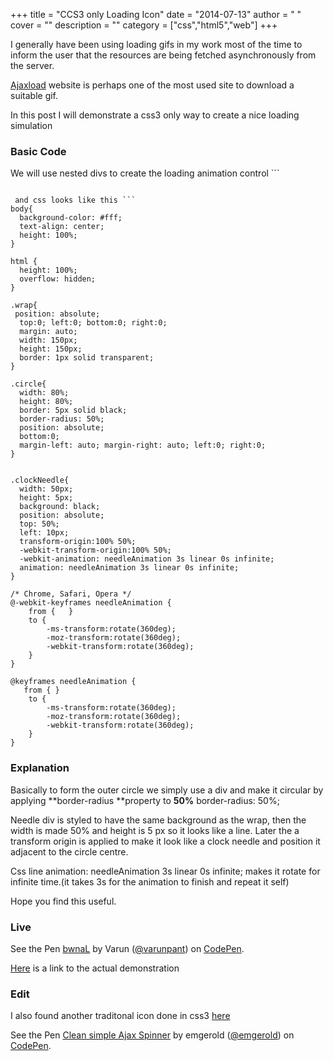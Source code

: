 
+++
title = "CCS3 only Loading Icon"
date = "2014-07-13"
author = " "
cover = ""
description = ""
category = ["css","html5","web"]
+++

I generally have been using loading gifs in my work most of the time to inform the user that the resources are being fetched asynchronously from the server.

  [Ajaxload](http://www.ajaxload.info/) website is perhaps one of the most used site to download a suitable gif.

 In this post I will demonstrate a css3 only way to create a nice loading simulation 

 ### Basic Code

 We will use nested divs to create the loading animation control ```
<div class="wrap">
   <div class='circle'>
      <div class="clockNeedle"></div>
    </div>
</div>

```
   
 and css looks like this ```
body{
  background-color: #fff;
  text-align: center;
  height: 100%;
}

html {
  height: 100%;
  overflow: hidden;
}

.wrap{
 position: absolute;
  top:0; left:0; bottom:0; right:0;
  margin: auto;
  width: 150px;
  height: 150px;
  border: 1px solid transparent;
}

.circle{
  width: 80%;
  height: 80%;
  border: 5px solid black;
  border-radius: 50%;
  position: absolute;
  bottom:0;
  margin-left: auto; margin-right: auto; left:0; right:0;
}


.clockNeedle{
  width: 50px;
  height: 5px;
  background: black;
  position: absolute;
  top: 50%;
  left: 10px;
  transform-origin:100% 50%;
  -webkit-transform-origin:100% 50%;
  -webkit-animation: needleAnimation 3s linear 0s infinite;
  animation: needleAnimation 3s linear 0s infinite;
}

/* Chrome, Safari, Opera */
@-webkit-keyframes needleAnimation {
    from {   }
    to {
    	-ms-transform:rotate(360deg);
    	-moz-transform:rotate(360deg);
    	-webkit-transform:rotate(360deg);
	}
}

@keyframes needleAnimation {
   from { }
    to {
    	-ms-transform:rotate(360deg);
    	-moz-transform:rotate(360deg);
    	-webkit-transform:rotate(360deg);
	}
}

```
 

 ### Explanation

 Basically to form the outer circle we simply use a div and make it circular by applying **border-radius **property to **50%**  border-radius: 50%;

 Needle div is styled to have the same background as the wrap, then the width is made 50% and height is 5 px so it looks like a line. Later the a transform origin is applied to make it look like a clock needle and position it adjacent to the circle centre.

  Css line  animation: needleAnimation 3s linear 0s infinite; makes it rotate for infinite time.(it takes 3s for the animation to finish and repeat it self) 

 Hope you find this useful.

 ### Live

 See the Pen [bwnaL](http://codepen.io/varunpant/pen/bwnaL/) by Varun ([@varunpant](http://codepen.io/varunpant)) on [CodePen](http://codepen.io).

  [Here](http://codepen.io/varunpant/pen/bwnaL?editors=110) is a link to the actual demonstration

 ### Edit

 I also found another traditonal icon done in css3 [here](http://codepen.io/emgerold/pen/EwCxi) 

 See the Pen [Clean simple Ajax Spinner](http://codepen.io/emgerold/pen/EwCxi/) by emgerold ([@emgerold](http://codepen.io/emgerold)) on [CodePen](http://codepen.io).

 

